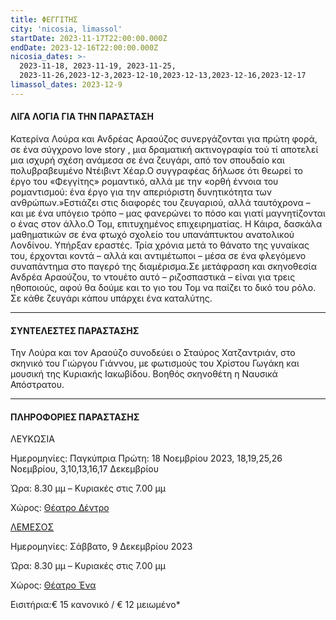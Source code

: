 ```yaml
---
title: ΦΕΓΓΙΤΗΣ
city: 'nicosia, limassol'
startDate: 2023-11-17T22:00:00.000Z
endDate: 2023-12-16T22:00:00.000Z
nicosia_dates: >-
  2023-11-18, 2023-11-19, 2023-11-25,
  2023-11-26,2023-12-3,2023-12-10,2023-12-13,2023-12-16,2023-12-17
limassol_dates: 2023-12-9
---
```


#### ΛΙΓΑ ΛΟΓΙΑ ΓΙΑ ΤΗΝ ΠΑΡΑΣΤΑΣΗ

Κατερίνα Λούρα και Ανδρέας Αραούζος συνεργάζονται για πρώτη φορά, σε ένα σύγχρονο love story , μια δραματική ακτινογραφία τού τί αποτελεί μια ισχυρή σχέση ανάμεσα σε ένα ζευγάρι, από τον σπουδαίο και πολυβραβευμένο Ντέιβιντ Χέαρ.Ο συγγραφέας δήλωσε ότι θεωρεί το έργο του «Φεγγίτης» ρομαντικό, αλλά με την «ορθή έννοια του ρομαντισμού: ένα έργο για την απεριόριστη δυνητικότητα των ανθρώπων.»Εστιάζει στις διαφορές του ζευγαριού, αλλά ταυτόχρονα – και με ένα υπόγειο τρόπο – μας φανερώνει το πόσο και γιατί μαγνητίζονται ο ένας στον άλλο.Ο Τομ, επιτυχημένος επιχειρηματίας. Η Κάιρα, δασκάλα μαθηματικών σε ένα φτωχό σχολείο του υπανάπτυκτου ανατολικού Λονδίνου. Υπήρξαν εραστές. Τρία χρόνια μετά το θάνατο της γυναίκας του, έρχονται κοντά – αλλά και αντιμέτωποι – μέσα σε ένα φλεγόμενο συναπάντημα στο παγερό της διαμέρισμα.Σε μετάφραση και σκηνοθεσία Ανδρέα Αραούζου, το ντουέτο αυτό – ριζοσπαστικά – είναι για τρεις ηθοποιούς, αφού θα δούμε και το γιο του Τομ να παίζει το δικό του ρόλο. Σε κάθε ζευγάρι κάπου υπάρχει ένα καταλύτης.

***

#### ΣΥΝΤΕΛΕΣΤΕΣ ΠΑΡΑΣΤΑΣΗΣ

Την Λούρα και τον Αραούζο συνοδεύει ο Σταύρος Χατζαντριάν, στο σκηνικό του Γιώργου Γιάννου, με φωτισμούς του Χρίστου Γωγάκη και μουσική της Κυριακής Ιακωβίδου. Βοηθός σκηνοθέτη η Ναυσικά Απόστρατου.

***

#### ΠΛΗΡΟΦΟΡΙΕΣ ΠΑΡΑΣΤΑΣΗΣ

ΛΕΥΚΩΣΙΑ

Ημερομηνίες: Παγκύπρια Πρώτη: 18 Νοεμβρίου 2023, 18,19,25,26 Νοεμβρίου, 3,10,13,16,17 Δεκεμβρίου

Ώρα: 8.30 μμ – Κυριακές στις 7.00 μμ

Χώρος: [Θέατρο Δέντρο](https://www.google.com/maps/place/%CE%98%CE%AD%CE%B1%CF%84%CF%81%CE%BF+%CE%94%CE%AD%CE%BD%CF%84%CF%81%CE%BF/@35.1778102,33.3889681,17z/data=!3m1!4b1!4m6!3m5!1s0x14de170b08c2c23f:0x17cd0ebf63c7196d!8m2!3d35.1778102!4d33.391543!16s%2Fg%2F11c1njb_bp?entry=ttu)

[ΛΕΜΕΣΟΣ](https://www.google.com/maps/place/%CE%98%CE%AD%CE%B1%CF%84%CF%81%CE%BF+%CE%94%CE%AD%CE%BD%CF%84%CF%81%CE%BF/@35.1778102,33.3889681,17z/data=!3m1!4b1!4m6!3m5!1s0x14de170b08c2c23f:0x17cd0ebf63c7196d!8m2!3d35.1778102!4d33.391543!16s%2Fg%2F11c1njb_bp?entry=ttu)

Ημερομηνίες: Σάββατο, 9 Δεκεμβρίου 2023

Ώρα: 8.30 μμ – Κυριακές στις 7.00 μμ

Χώρος: [Θέατρο Ένα ](https://www.google.com/maps/place/ENA+Theatre/@34.6727161,33.0379111,17z/data=!3m1!4b1!4m6!3m5!1s0x14e73302f4af925b:0xca71f90ee7b765c0!8m2!3d34.6727162!4d33.042782!16s%2Fg%2F11r969yhf?entry=ttu)

Εισιτήρια:€ 15 κανονικό / € 12 μειωμένο\*

